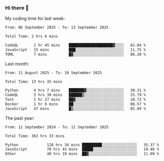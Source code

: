 ### Hi there 👋

My coding time for last week:

<!--START_SECTION:week-->

```txt
From: 06 September 2025 - To: 13 September 2025

Total Time: 2 hrs 8 mins

CodeQL       1 hr 45 mins    ████████████████████▓░░░░   82.04 %
JavaScript   15 mins         ███░░░░░░░░░░░░░░░░░░░░░░   11.75 %
TOML         7 mins          █▓░░░░░░░░░░░░░░░░░░░░░░░   06.20 %
```

<!--END_SECTION:week-->

Last month:

<!--START_SECTION:month-->

```txt
From: 11 August 2025 - To: 10 September 2025

Total Time: 13 hrs 35 mins

Python       4 hrs 7 mins    ███████▓░░░░░░░░░░░░░░░░░   30.31 %
CodeQL       3 hrs 30 mins   ██████▒░░░░░░░░░░░░░░░░░░   25.79 %
Text         1 hr 27 mins    ██▓░░░░░░░░░░░░░░░░░░░░░░   10.72 %
Docker       1 hr 9 mins     ██░░░░░░░░░░░░░░░░░░░░░░░   08.57 %
JavaScript   47 mins         █▒░░░░░░░░░░░░░░░░░░░░░░░   05.89 %
```

<!--END_SECTION:month-->

The past year:

<!--START_SECTION:year-->

```txt
From: 11 September 2024 - To: 11 September 2025

Total Time: 363 hrs 33 mins

Python             128 hrs 34 mins █████████░░░░░░░░░░░░░░░░   35.37 %
JavaScript         70 hrs 43 mins  █████░░░░░░░░░░░░░░░░░░░░   19.46 %
Other              40 hrs 19 mins  ██▓░░░░░░░░░░░░░░░░░░░░░░   11.09 %
```

<!--END_SECTION:year-->
